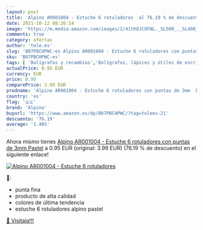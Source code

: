 ```yaml
---
layout: post
title: 'Alpino AR001004 - Estuche 6 rotuladores  al 76.19 % de descuento'
date: 2021-10-12 08:26:14
image: 'https://m.media-amazon.com/images/I/41tK8JCOFNL._SL500_._SL400_.jpg'
comments: true
category: ofertas
author: 'tole.es'
slug: 'B07PBCHPWC-es Alpino AR001004 - Estuche 6 rotuladores con puntas de 3mm...'
sku: 'B07PBCHPWC-es'
tags: [ 'Bolígrafos y recambios','Bolígrafos, lápices y útiles de escritura','Oficina y papelería','Rotuladores de punta fina','alpino','rotuladores', ]
actualPrice: 0.95 EUR
currency: EUR
price: 0.95
comparePrice: 3.99 EUR
prodname: 'Alpino AR001004 - Estuche 6 rotuladores con puntas de 3mm  Pastel'
country: 'es'
flag: '🇪🇸'
brand: 'Alpino'
buyurl: 'https://www.amazon.es/dp/B07PBCHPWC/?tag=tolees-21'
descuento: '76.19'
average: '1.405'
---
```


Ahora mismo tienes [Alpino AR001004 - Estuche 6 rotuladores con puntas de 3mm  Pastel](https://www.amazon.es/dp/B07PBCHPWC/?tag=tolees-21) a 0.95 EUR (original: 3.99 EUR) (76.19 %  de descuento) en el siguiente enlace!

[![Alpino AR001004 - Estuche 6 rotuladores ](https://m.media-amazon.com/images/I/41tK8JCOFNL._SL500_._SL400_.jpg)](https://www.amazon.es/dp/B07PBCHPWC/?tag=tolees-21)

🔎:

- punta fina
- producto de alta calidad
- colores de última tendencia
- estuche 6 rotuladores alpino pastel

[🛒 Visítala!!!](https://www.amazon.es/dp/B07PBCHPWC/?tag=tolees-21)
